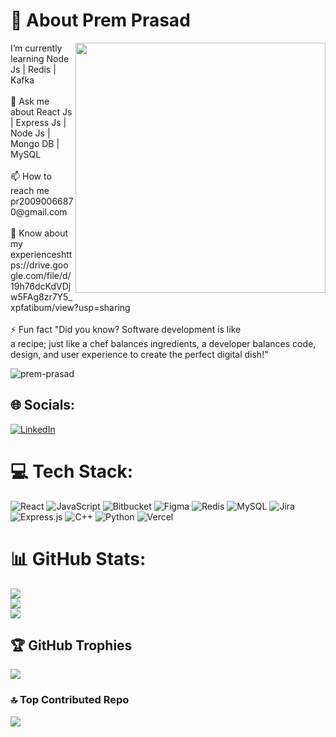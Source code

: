 # 💫 About Prem Prasad 
<img align ="right" src="https://i.pinimg.com/originals/81/17/8b/81178b47a8598f0c81c4799f2cdd4057.gif" width="400px" alt="" />
 I’m currently learning Node Js | Redis | Kafka<br><br>💬 Ask me about React Js | Express Js | Node Js | Mongo DB | MySQL<br>
 <br>📫 How to reach me pr20090066870@gmail.com<br><br>📄 Know about my experienceshttps://drive.google.com/file/d/19h76dcKdVDjw5FAg8zr7Y5_xpfatibum/view?usp=sharing<br><br>⚡ Fun fact "Did you know? Software development is like  <br /> a recipe; just like a chef balances ingredients, a developer balances code, design, and user experience to create the perfect digital dish!"
 <br />
<p align="left"> <img src="https://komarev.com/ghpvc/?username=prem-prasad&label=Profile%20views&color=0e75b6&style=flat" alt="prem-prasad" /> </p>

## 🌐 Socials:
[![LinkedIn](https://img.shields.io/badge/LinkedIn-%230077B5.svg?logo=linkedin&logoColor=white)](https://linkedin.com/in/https://www.linkedin.com/in/prem-prasad1710/) 

# 💻 Tech Stack:
![React](https://img.shields.io/badge/react-%2320232a.svg?style=for-the-badge&logo=react&logoColor=%2361DAFB) ![JavaScript](https://img.shields.io/badge/javascript-%23323330.svg?style=for-the-badge&logo=javascript&logoColor=%23F7DF1E) ![Bitbucket](https://img.shields.io/badge/bitbucket-%230047B3.svg?style=for-the-badge&logo=bitbucket&logoColor=white) ![Figma](https://img.shields.io/badge/figma-%23F24E1E.svg?style=for-the-badge&logo=figma&logoColor=white) ![Redis](https://img.shields.io/badge/redis-%23DD0031.svg?style=for-the-badge&logo=redis&logoColor=white) ![MySQL](https://img.shields.io/badge/mysql-4479A1.svg?style=for-the-badge&logo=mysql&logoColor=white) ![Jira](https://img.shields.io/badge/jira-%230A0FFF.svg?style=for-the-badge&logo=jira&logoColor=white) ![Express.js](https://img.shields.io/badge/express.js-%23404d59.svg?style=for-the-badge&logo=express&logoColor=%2361DAFB) ![C++](https://img.shields.io/badge/c++-%2300599C.svg?style=for-the-badge&logo=c%2B%2B&logoColor=white) ![Python](https://img.shields.io/badge/python-3670A0?style=for-the-badge&logo=python&logoColor=ffdd54) ![Vercel](https://img.shields.io/badge/vercel-%23000000.svg?style=for-the-badge&logo=vercel&logoColor=white)
# 📊 GitHub Stats:
![](https://github-readme-stats.vercel.app/api?username=prem-prasad1710&theme=dark&hide_border=false&include_all_commits=true&count_private=false)<br/>
![](https://github-readme-streak-stats.herokuapp.com/?user=prem-prasad1710&theme=dark&hide_border=false)<br/>
![](https://github-readme-stats.vercel.app/api/top-langs/?username=prem-prasad1710&theme=dark&hide_border=false&include_all_commits=true&count_private=false&layout=compact)

## 🏆 GitHub Trophies
![](https://github-profile-trophy.vercel.app/?username=prem-prasad1710&theme=radical&no-frame=false&no-bg=false&margin-w=4)

### 🔝 Top Contributed Repo
![](https://github-contributor-stats.vercel.app/api?username=prem-prasad1710&limit=5&theme=dark&combine_all_yearly_contributions=true)
